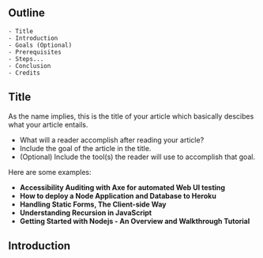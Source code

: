 ## Outline

```
- Title
- Introduction
- Goals (Optional)
- Prerequisites
- Steps...
- Conclusion
- Credits
```

## Title

As the name implies, this is the title of your article which basically descibes what your article entails.

- What will a reader accomplish after reading your article?
- Include the goal of the article in the title.
- (Optional) Include the tool(s) the reader will use to accomplish that goal.

Here are some examples:
- **Accessibility Auditing with Axe for automated Web UI testing**
- **How to deploy a Node Application and Database to Heroku**
- **Handling Static Forms, The Client-side Way**
- **Understanding Recursion in JavaScript**
- **Getting Started with Nodejs - An Overview and Walkthrough Tutorial**

## Introduction
